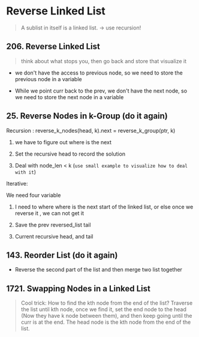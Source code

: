 # Reverse Linked List 

> A sublist in itself is a linked list. -> use recursion!

## 206. Reverse Linked List

> think about what stops you, then go back and store that 
> visualize it

- we don't have the access to previous node, so we need to store the previous node in a variable

- While we point curr back to the prev, we don't have the next node, so we need to store the next node in a variable

## 25. Reverse Nodes in k-Group (do it again)

Recursion : reverse_k_nodes(head, k).next = reverse_k_group(ptr, k)

1. we have to figure out where is the next 

2. Set the recursive head to record the solution

3. Deal with node_len < k (`use small example to visualize how to deal with it`)

Iterative: 

We need four variable

1. I need to where where is the next start of the linked list, or else once we reverse it , we can not get it

2. Save the prev reversed_list tail

3. Current recursive head, and tail

## 143. Reorder List (do it again)

- Reverse the second part of the list and then merge two list together


## 1721. Swapping Nodes in a Linked List

> Cool trick: How to find the kth node from the end of the list?
> Traverse the list until kth node, once we find it, set the end node to the head (Now they have k node between them), and then keep going until the curr is at the end. The head node is the kth node from the end of the list.

